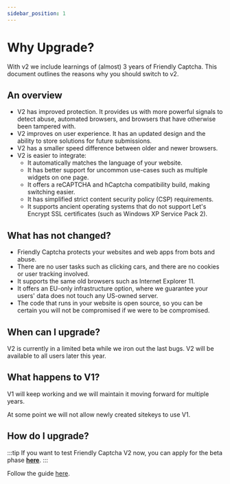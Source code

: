 ```yaml
---
sidebar_position: 1
---
```


# Why Upgrade?

With v2 we include learnings of (almost) 3 years of Friendly Captcha. This document outlines the reasons why you should switch to v2.

## An overview

* V2 has improved protection. It provides us with more powerful signals to detect abuse, automated browsers, and browsers that have otherwise been tampered with.
* V2 improves on user experience. It has an updated design and the ability to store solutions for future submissions.
* V2 has a smaller speed difference between older and newer browsers.
* V2 is easier to integrate:
  * It automatically matches the language of your website. 
  * It has better support for uncommon use-cases such as multiple widgets on one page.
  * It offers a reCAPTCHA and hCaptcha compatibility build, making switching easier.
  * It has simplified strict content security policy (CSP) requirements.
  * It supports ancient operating systems that do not support Let's Encrypt SSL certificates (such as Windows XP Service Pack 2).

## What has not changed?

* Friendly Captcha protects your websites and web apps from bots and abuse.
* There are no user tasks such as clicking cars, and there are no cookies or user tracking involved.
* It supports the same old browsers such as Internet Explorer 11.
* It offers an EU-only infrastructure option, where we guarantee your users' data does not touch any US-owned server.
* The code that runs in your website is open source, so you can be certain you will not be compromised if we were to be compromised.

## When can I upgrade?

V2 is currently in a limited beta while we iron out the last bugs. V2 will be available to all users later this year.

## What happens to V1?
V1 will keep working and we will maintain it moving forward for multiple years.

At some point we will not allow newly created sitekeys to use V1.

## How do I upgrade?

:::tip
If you want to test Friendly Captcha V2 now, you can apply for the beta phase [**here**](https://tally.so/r/n0MGDA).
:::

Follow the guide [here](./introduction.md).
